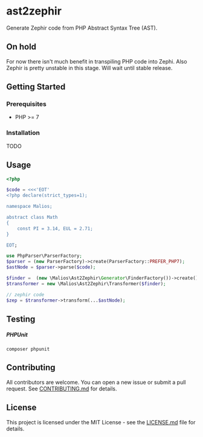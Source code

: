 # ast2zephir
Generate Zephir code from PHP Abstract Syntax Tree (AST).

## On hold
For now there isn't much benefit in transpiling PHP code into Zephi. Also Zephir is pretty unstable in this stage. Will wait until stable release.

## Getting Started
### Prerequisites

- PHP >= 7

### Installation

TODO

## Usage

```php
<?php

$code = <<<'EOT'
<?php declare(strict_types=1);

namespace Malios;

abstract class Math
{
    const PI = 3.14, EUL = 2.71;
}

EOT;

use PhpParser\ParserFactory;
$parser = (new ParserFactory)->create(ParserFactory::PREFER_PHP7);
$astNode = $parser->parse($code);

$finder =  (new \Malios\Ast2Zephir\Generator\FinderFactory())->create();
$transformer = new \Malios\Ast2Zephir\Transformer($finder);

// zephir code
$zep = $transformer->transform(...$astNode);

```

## Testing

##### PHPUnit

    composer phpunit


## Contributing

All contributors are welcome. You can open a new issue or submit a pull request.
See [CONTRIBUTING.md](docs/CONTRIBUTING.md) for details.

## License

This project is licensed under the MIT License - see the [LICENSE.md](LICENSE.md) file for details.
